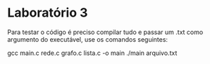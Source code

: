 # Laboratório 3

Para testar o código é preciso compilar tudo e passar um .txt como argumento do executável, use os comandos seguintes:

gcc main.c rede.c grafo.c lista.c -o main
./main arquivo.txt